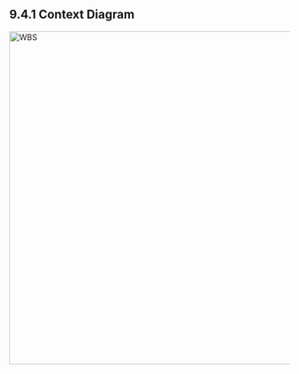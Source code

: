 ## 9.4.1 Context Diagram
<img src="https://raw.githubusercontent.com/Cheryl322/Technicrab_Project1_SAD_20232024/main/image/WBS.jpg" alt="WBS" width="600"/>

